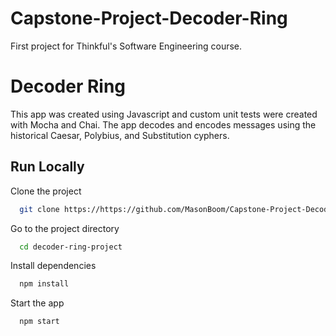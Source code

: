 # Capstone-Project-Decoder-Ring
First project for Thinkful's Software Engineering course.

# Decoder Ring

This app was created using Javascript and custom unit tests were created with Mocha and Chai. The app decodes and encodes messages using the historical Caesar, Polybius, and Substitution cyphers.
## Run Locally

Clone the project

```bash
  git clone https://https://github.com/MasonBoom/Capstone-Project-Decoder-Ring/tree/main
```

Go to the project directory

```bash
  cd decoder-ring-project
```

Install dependencies

```bash
  npm install
```

Start the app

```bash
  npm start
```
